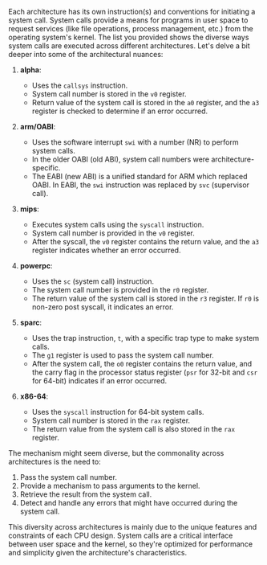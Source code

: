 Each architecture has its own instruction(s) and conventions for initiating a system call. System calls provide a means for programs in user space to request services (like file operations, process management, etc.) from the operating system's kernel. The list you provided shows the diverse ways system calls are executed across different architectures. Let's delve a bit deeper into some of the architectural nuances:

1. **alpha**:
   - Uses the `callsys` instruction.
   - System call number is stored in the `v0` register.
   - Return value of the system call is stored in the `a0` register, and the `a3` register is checked to determine if an error occurred.

2. **arm/OABI**:
   - Uses the software interrupt `swi` with a number (NR) to perform system calls.
   - In the older OABI (old ABI), system call numbers were architecture-specific.
   - The EABI (new ABI) is a unified standard for ARM which replaced OABI. In EABI, the `swi` instruction was replaced by `svc` (supervisor call).

3. **mips**:
   - Executes system calls using the `syscall` instruction.
   - System call number is provided in the `v0` register.
   - After the syscall, the `v0` register contains the return value, and the `a3` register indicates whether an error occurred.

4. **powerpc**:
   - Uses the `sc` (system call) instruction.
   - The system call number is provided in the `r0` register.
   - The return value of the system call is stored in the `r3` register. If `r0` is non-zero post syscall, it indicates an error.

5. **sparc**:
   - Uses the trap instruction, `t`, with a specific trap type to make system calls.
   - The `g1` register is used to pass the system call number.
   - After the system call, the `o0` register contains the return value, and the carry flag in the processor status register (`psr` for 32-bit and `csr` for 64-bit) indicates if an error occurred.

6. **x86-64**:
   - Uses the `syscall` instruction for 64-bit system calls.
   - System call number is stored in the `rax` register.
   - The return value from the system call is also stored in the `rax` register.

The mechanism might seem diverse, but the commonality across architectures is the need to:
1. Pass the system call number.
2. Provide a mechanism to pass arguments to the kernel.
3. Retrieve the result from the system call.
4. Detect and handle any errors that might have occurred during the system call.

This diversity across architectures is mainly due to the unique features and constraints of each CPU design. System calls are a critical interface between user space and the kernel, so they're optimized for performance and simplicity given the architecture's characteristics.


